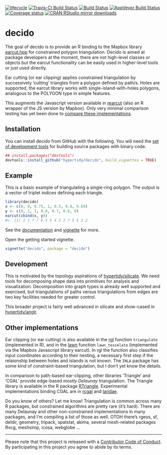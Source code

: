
<!-- README.md is generated from README.Rmd. Please edit that file -->

[![lifecycle](https://img.shields.io/badge/lifecycle-stable-green.svg)](https://www.tidyverse.org/lifecycle/#stable)
[![Travis-CI Build
Status](http://badges.herokuapp.com/travis/hypertidy/decido?branch=master&env=BUILD_NAME=trusty_release&label=linux)](https://travis-ci.org/hypertidy/decido)
[![Build
Status](http://badges.herokuapp.com/travis/hypertidy/decido?branch=master&env=BUILD_NAME=osx_release&label=osx)](https://travis-ci.org/hypertidy/decido)
[![AppVeyor Build
Status](https://ci.appveyor.com/api/projects/status/github/hypertidy/decido?branch=master&svg=true)](https://ci.appveyor.com/project/mdsumner/decido)
[![Coverage
status](https://codecov.io/gh/hypertidy/decido/branch/master/graph/badge.svg)](https://codecov.io/github/hypertidy/decido?branch=master)
[![CRAN RStudio mirror
downloads](http://cranlogs.r-pkg.org/badges/decido)](http://cran.r-project.org/web/packages/decido/index.html)

# decido

The goal of decido is to provide an R binding to the Mapbox library
[earcut.hpp](https://github.com/mapbox/earcut.hpp) for constrained
polygon triangulation. Decido is aimed at package developers at the
moment, there are not high-level classes or objects but the earcut
functionality can be easily used in higher-level tools or just used
directly.

Ear cutting (or ear clipping) applies constrained triangulation by
successively ‘cutting’ triangles from a polygon defined by path/s. Holes
are supported, the earcut library works with single-island-with-holes
polygons, analogous to the POLYGON type in simple features.

This augments the Javascript version available in
[rearcut](https://github.com/hypertidy/rearcut.git) (also an R wrapper
of the JS version by Mapbox). Only very minimal comparison testing has
yet been done to [compare these
implementations](http://rpubs.com/cyclemumner/364247).

## Installation

You can install decido from GitHub with the following. You will need the
[set of development
tools](https://www.rstudio.com/products/rpackages/devtools/) for
building source packages with binary code.

``` r
## install.packages("devtools")
devtools::install_github("hypertidy/decido", build_vignettes = TRUE)
```

## Example

This is a basic example of triangulating a single-ring polygon. The
output is a vector of triplet indices defining each triangle.

``` r
library(decido)
x <- c(0, 0, 0.75, 1, 0.5, 0.8, 0.69)
y <- c(0, 1, 1, 0.8, 0.7, 0.6, 0)
earcut(cbind(x, y))
#>  [1] 2 1 7 7 6 5 5 4 3 2 7 5 5 3 2
```

See the [documentation](https://hypertidy.github.io/decido/) and
[vignette](https://hypertidy.github.io/decido/articles/decido.html) for
more.

Open the getting started vignette.

``` r
vignette("decido", package = "decido")
```

## Development

This is motivated by the topology aspirations of
[hypertidy/silicate](https://github.com/hypertidy/silicate). We need
tools for decomposing shape data into primitives for analysis and
visualization. Decomposition into graph types is already well supported
and exercised, but triangulations of paths versus triangulations from
edges are two key facilities needed for greater control.

This broader project is fairly well advanced in silicate and show-cased
in [hypertidy/anglr](https://github.com/hypertidy/anglr).

## Other implementations

Ear clipping (or ear cutting) is also available in the
[rgl](https://CRAN.r-project.org/package=rgl) function `triangulate`
(implemented in R), and in the
[lawn](https://CRAN.r-project.org/package=lawn) function
`lawn_tesselate` (implemented via the Mapbox Javascript library earcut).
In rgl the function also classifies input coordinates according to their
nesting, a necessary first step if the relaionship between holes and
islands is not known. The `INLA` package has some kind of
constraint-based triangulation, but I don’t yet know the details.

In comparison to path-based ear-clipping, other libraries ‘Triangle’ and
‘CGAL’ provide edge-based *mostly Delaunay* triangulation. The Triangle
library is available in the R package
[RTriangle](https://CRAN.r-project.org/package=RTriangle). Experimental
implementations binding CGAL are in
[rcgal](https://github.com/s-u/rcgal) and
[laridae](https://github.com/hypertidy/laridae).

Do you know of others? Let me know\! Triangulation is common across many
R packages, but constrained algorithms are pretty rare (it’s hard).
There are many Delaunay and other non-constrained implementations in
many packages, and I’m compiling a list of those as well. OTOH there’s
rgeos, sf, deldir, geometry, tripack, spatstat, akima, several
mesh-related packages Rvcg, meshsimp, icosa, webglobe …

-----

Please note that this project is released with a [Contributor Code of
Conduct](CODE_OF_CONDUCT.md). By participating in this project you agree
to abide by its terms.

